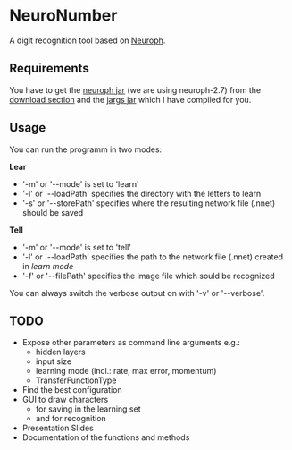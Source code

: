 NeuroNumber
===========

A digit recognition tool based on [Neuroph](http://neuroph.sourceforge.net/).

Requirements
------------
You have to get the [neuroph jar](http://sourceforge.net/projects/neuroph/files/neuroph-2.7/neuroph-2.7.zip/download) (we are using neuroph-2.7) from the [download section](http://neuroph.sourceforge.net/download.html) and the [jargs jar](https://github.com/downloads/white-gecko/jargs/jargs-2.0-SNAPSHOT.jar) which I have compiled for you.

Usage
-----

You can run the programm in two modes:

**Lear**
  * '-m' or '--mode' is set to 'learn'
  * '-l' or '--loadPath' specifies the directory with the letters to learn
  * '-s' or '--storePath' specifies where the resulting network file (.nnet) should be saved

**Tell**
  * '-m' or '--mode' is set to 'tell'
  * '-l' or '--loadPath' specifies the path to the network file (.nnet) created in *learn mode*
  * '-f' or '--filePath' specifies the image file which sould be recognized

You can always switch the verbose output on with '-v' or '--verbose'.

TODO
----

  * Expose other parameters as command line arguments e.g.:
    * hidden layers
    * input size
    * learning mode (incl.: rate, max error, momentum)
    * TransferFunctionType
  * Find the best configuration
  * GUI to draw characters
    * for saving in the learning set
    * and for recognition
  * Presentation Slides
  * Documentation of the functions and methods
